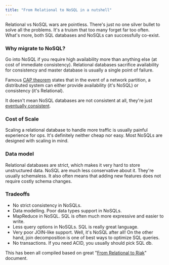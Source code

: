 ```yaml
---
title: "From Relational to NoSQL in a nutshell"
---
```


Relational vs NoSQL wars are pointless. There's just no one silver bullet to solve all the problems. It's a truism that too many forget far too often. What's more, both SQL databases and NoSQLs can successfully co-exist.

### Why migrate to NoSQL?

Go into NoSQL if you require high availability more than anything else (at cost of immediate consistency).
Relational databases sacrifice availability for consistency and master database is usually a single point of failure.

Famous [CAP theorem](http://en.wikipedia.org/wiki/CAP_theorem) states that in the event of a network partition, a distributed system can either provide availability (it's NoSQL) or consistency (it's Relational).

It doesn't mean NoSQL databases are not consistent at all, they're just [eventually consistent](http://en.wikipedia.org/wiki/Eventual_consistency).

### Cost of Scale

Scaling a relational database to handle more traffic is usually painful experience for ops. It's definitely neither cheap nor easy. Most NoSQLs are designed with scaling in mind.

### Data model

Relational databases are strict, which makes it very hard to store unstructured data. NoSQL are much less conservative about it.
They're usually schemaless. It also often means that adding new features does not require costly schema changes.

### Tradeoffs

* No strict consistency in NoSQLs.
* Data modelling. Poor data types support in NoSQLs.
* MapReduce in NoSQL. SQL is often much more expressive and easier to write.
* Less query options in NoSQLs. SQL is really great language.
* Very poor JOIN-like support. Well, it's NoSQL after all! On the other hand, join decomposition is one of best ways to optimize SQL queries.
* No transactions. If you need ACID, you usually should pick SQL db.

This has been all compiled based on great "[From Relational to Riak](http://basho.com/assets/RelationaltoRiakDEC.pdf)" document.
